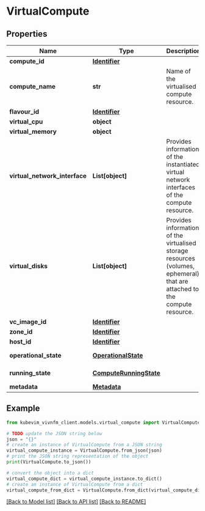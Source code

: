 # VirtualCompute


## Properties

Name | Type | Description | Notes
------------ | ------------- | ------------- | -------------
**compute_id** | [**Identifier**](Identifier.md) |  | 
**compute_name** | **str** | Name of the virtualised compute resource. | [optional] 
**flavour_id** | [**Identifier**](Identifier.md) |  | 
**virtual_cpu** | **object** |  | 
**virtual_memory** | **object** |  | 
**virtual_network_interface** | **List[object]** | Provides information of the instantiated virtual network interfaces of the compute resource. | 
**virtual_disks** | **List[object]** | Provides information of the virtualised storage resources (volumes, ephemeral) that are attached to the compute resource. | 
**vc_image_id** | [**Identifier**](Identifier.md) |  | [optional] 
**zone_id** | [**Identifier**](Identifier.md) |  | [optional] 
**host_id** | [**Identifier**](Identifier.md) |  | 
**operational_state** | [**OperationalState**](OperationalState.md) |  | [default to OperationalState.ENABLED]
**running_state** | [**ComputeRunningState**](ComputeRunningState.md) |  | [default to ComputeRunningState.STARTING]
**metadata** | [**Metadata**](Metadata.md) |  | [optional] 

## Example

```python
from kubevim_vivnfm_client.models.virtual_compute import VirtualCompute

# TODO update the JSON string below
json = "{}"
# create an instance of VirtualCompute from a JSON string
virtual_compute_instance = VirtualCompute.from_json(json)
# print the JSON string representation of the object
print(VirtualCompute.to_json())

# convert the object into a dict
virtual_compute_dict = virtual_compute_instance.to_dict()
# create an instance of VirtualCompute from a dict
virtual_compute_from_dict = VirtualCompute.from_dict(virtual_compute_dict)
```
[[Back to Model list]](../README.md#documentation-for-models) [[Back to API list]](../README.md#documentation-for-api-endpoints) [[Back to README]](../README.md)


